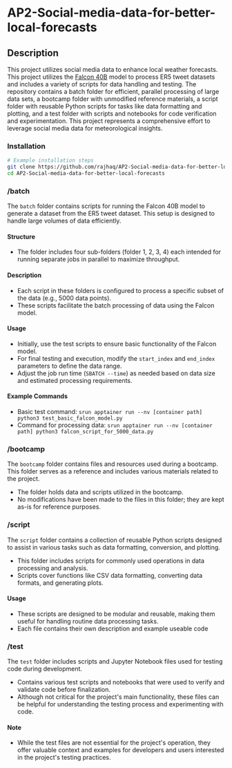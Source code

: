# AP2-Social-media-data-for-better-local-forecasts

## Description

This project utilizes social media data to enhance local weather forecasts.
This project utilizes the [Falcon 40B](https://huggingface.co/tiiuae/falcon-40b) model to process ER5 tweet datasets and includes a variety of scripts for data handling and testing. The repository contains a batch folder for efficient, parallel processing of large data sets, a bootcamp folder with unmodified reference materials, a script folder with reusable Python scripts for tasks like data formatting and plotting, and a test folder with scripts and notebooks for code verification and experimentation. This project represents a comprehensive effort to leverage social media data for meteorological insights.

### Installation

```bash
# Example installation steps
git clone https://github.com/rajhaq/AP2-Social-media-data-for-better-local-forecasts.git
cd AP2-Social-media-data-for-better-local-forecasts
```

### /batch

The `batch` folder contains scripts for running the Falcon 40B model to generate a dataset from the ER5 tweet dataset. This setup is designed to handle large volumes of data efficiently.

#### Structure

- The folder includes four sub-folders (folder 1, 2, 3, 4) each intended for running separate jobs in parallel to maximize throughput.

#### Description

- Each script in these folders is configured to process a specific subset of the data (e.g., 5000 data points).
- These scripts facilitate the batch processing of data using the Falcon model.

#### Usage

- Initially, use the test scripts to ensure basic functionality of the Falcon model.
- For final testing and execution, modify the `start_index` and `end_index` parameters to define the data range.
- Adjust the job run time (`SBATCH --time`) as needed based on data size and estimated processing requirements.

#### Example Commands

- Basic test command: `srun apptainer run --nv [container path] python3 test_basic_falcon_model.py`
- Command for processing data: `srun apptainer run --nv [container path] python3 falcon_script_for_5000_data.py`

### /bootcamp

The `bootcamp` folder contains files and resources used during a bootcamp. This folder serves as a reference and includes various materials related to the project.

- The folder holds data and scripts utilized in the bootcamp.
- No modifications have been made to the files in this folder; they are kept as-is for reference purposes.

### /script

The `script` folder contains a collection of reusable Python scripts designed to assist in various tasks such as data formatting, conversion, and plotting.

- This folder includes scripts for commonly used operations in data processing and analysis.
- Scripts cover functions like CSV data formatting, converting data formats, and generating plots.

#### Usage

- These scripts are designed to be modular and reusable, making them useful for handling routine data processing tasks.
- Each file contains their own description and example useable code

### /test

The `test` folder includes scripts and Jupyter Notebook files used for testing code during development.

- Contains various test scripts and notebooks that were used to verify and validate code before finalization.
- Although not critical for the project's main functionality, these files can be helpful for understanding the testing process and experimenting with code.

#### Note

- While the test files are not essential for the project's operation, they offer valuable context and examples for developers and users interested in the project's testing practices.
